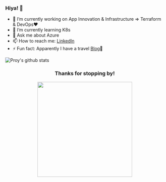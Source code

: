 ### Hiya! :honeybee:


- 🔭 I’m currently working on App Innovation & Infrastructure => Terraform & DevOps:heart:
- 🌱 I’m currently learning K8s 
- 💬 Ask me about Azure
- 📫 How to reach me: [LinkedIn](https://www.linkedin.com/in/paromita-roy-46462214/)
- ⚡ Fun fact: Apparently I have a travel [Blog](https://www.instagram.com/thesnobwanderer/):see_no_evil:


![Proy's github stats](https://github-readme-stats.vercel.app/api?username=paromitaroy&show_icons=true&theme=react)

<h3 align="center">Thanks for stopping by!</h3>

<p align = "center">
  <img src="https://octodex.github.com/images/femalecodertocat.png" width=300 heigth=200 align="center">
<p/>
